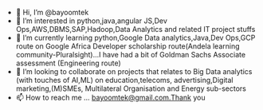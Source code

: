 - 👋 Hi, I’m @bayoomtek
- 👀 I’m interested in python,java,angular JS,Dev Ops,AWS,DBMS,SAP,Hadoop,Data Analytics and related IT project stuffs
- 🌱 I’m currently learning python,Google Data analytics,Java,Dev Ops,GCP route on Google Africa Developer scholarship route(Andela learning community-Pluralsight)...I have had a bit of Goldman Sachs Associate assessment (Engineering route)
- 💞️ I’m looking to collaborate on projects that relates to Big Data analytics (with touches of AI,ML) on education,telecoms, advertising,Digital marketing,(M)SMEs, Multilateral Organisation and Energy sub-sectors
- 📫 How to reach me ... bayoomtek@gmail.com.Thank you

<!---
bayoomtek/bayoomtek is a ✨ special ✨ repository because its `README.md` (this file) appears on your GitHub profile.
You can click the Preview link to take a look at your changes.
--->
